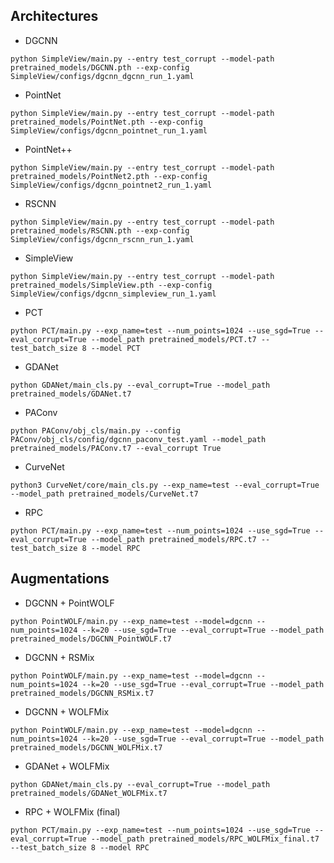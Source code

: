 ## Architectures

- DGCNN
```shell
python SimpleView/main.py --entry test_corrupt --model-path pretrained_models/DGCNN.pth --exp-config SimpleView/configs/dgcnn_dgcnn_run_1.yaml
```
- PointNet
```shell
python SimpleView/main.py --entry test_corrupt --model-path pretrained_models/PointNet.pth --exp-config SimpleView/configs/dgcnn_pointnet_run_1.yaml
```
- PointNet++
```shell
python SimpleView/main.py --entry test_corrupt --model-path pretrained_models/PointNet2.pth --exp-config SimpleView/configs/dgcnn_pointnet2_run_1.yaml
```
- RSCNN
```shell
python SimpleView/main.py --entry test_corrupt --model-path pretrained_models/RSCNN.pth --exp-config SimpleView/configs/dgcnn_rscnn_run_1.yaml
```
- SimpleView
```shell
python SimpleView/main.py --entry test_corrupt --model-path pretrained_models/SimpleView.pth --exp-config SimpleView/configs/dgcnn_simpleview_run_1.yaml
```
- PCT
```shell
python PCT/main.py --exp_name=test --num_points=1024 --use_sgd=True --eval_corrupt=True --model_path pretrained_models/PCT.t7 --test_batch_size 8 --model PCT
```
- GDANet
```shell
python GDANet/main_cls.py --eval_corrupt=True --model_path pretrained_models/GDANet.t7
```
- PAConv
```shell
python PAConv/obj_cls/main.py --config PAConv/obj_cls/config/dgcnn_paconv_test.yaml --model_path pretrained_models/PAConv.t7 --eval_corrupt True
```
- CurveNet
```shell
python3 CurveNet/core/main_cls.py --exp_name=test --eval_corrupt=True --model_path pretrained_models/CurveNet.t7
```
- RPC
```shell
python PCT/main.py --exp_name=test --num_points=1024 --use_sgd=True --eval_corrupt=True --model_path pretrained_models/RPC.t7 --test_batch_size 8 --model RPC
```

## Augmentations

- DGCNN + PointWOLF
```shell
python PointWOLF/main.py --exp_name=test --model=dgcnn --num_points=1024 --k=20 --use_sgd=True --eval_corrupt=True --model_path pretrained_models/DGCNN_PointWOLF.t7
```
- DGCNN + RSMix
```shell
python PointWOLF/main.py --exp_name=test --model=dgcnn --num_points=1024 --k=20 --use_sgd=True --eval_corrupt=True --model_path pretrained_models/DGCNN_RSMix.t7
```
- DGCNN + WOLFMix
```shell
python PointWOLF/main.py --exp_name=test --model=dgcnn --num_points=1024 --k=20 --use_sgd=True --eval_corrupt=True --model_path pretrained_models/DGCNN_WOLFMix.t7
```
- GDANet + WOLFMix
```shell
python GDANet/main_cls.py --eval_corrupt=True --model_path pretrained_models/GDANet_WOLFMix.t7
```
- RPC + WOLFMix (final)
```shell
python PCT/main.py --exp_name=test --num_points=1024 --use_sgd=True --eval_corrupt=True --model_path pretrained_models/RPC_WOLFMix_final.t7 --test_batch_size 8 --model RPC
```
